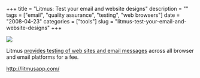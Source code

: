 +++
title = "Litmus: Test your email and website designs"
description = ""
tags = ["email", "quality assurance", "testing", "web browsers"]
date = "2008-04-23"
categories = ["tools"]
slug = "litmus-test-your-email-and-website-designs"
+++


<div class="tool-screenshot mb1"><a href="http://litmusapp.com/"><img id="bluga-thumbnail-2810" class="bluga-thumbnail custom" src="//konigi.com/media/bluga/
wt5231443ef3f03_custom.jpg"/></a></div><p>Litmus <a href="http://litmusapp.com/">provides testing of web sites and email messages</a> across all browser and email platforms for a fee.</p>
  
<p><a href="http://litmusapp.com/">http://litmusapp.com/</a></p>
      
